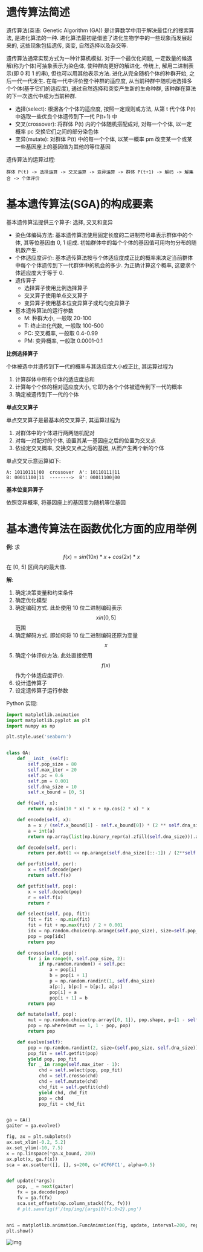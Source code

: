 # 遗传算法简述

遗传算法(英语: Genetic Algorithm (GA)) 是计算数学中用于解决最佳化的搜索算法, 是进化算法的一种. 进化算法最初是借鉴了进化生物学中的一些现象而发展起来的, 这些现象包括遗传, 突变, 自然选择以及杂交等.

遗传算法通常实现方式为一种计算机模拟. 对于一个最优化问题, 一定数量的候选解(称为个体)可抽象表示为染色体, 使种群向更好的解进化. 传统上, 解用二进制表示(即 0 和 1 的串), 但也可以用其他表示方法. 进化从完全随机个体的种群开始, 之后一代一代发生. 在每一代中评价整个种群的适应度, 从当前种群中随机地选择多个个体(基于它们的适应度), 通过自然选择和突变产生新的生命种群, 该种群在算法的下一次迭代中成为当前种群.

- 选择(select): 根据各个个体的适应度, 按照一定规则或方法, 从第 t 代个体 P(t) 中选取一些优良个体遗传到下一代 P(t+1) 中
- 交叉(crossover): 将群体 P(t) 内的个体随机搭配成对, 对每一个个体, 以一定概率 pc 交换它们之间的部分染色体
- 变异(mutate): 对群体 P(t) 中的每一个个体, 以某一概率 pm 改变某一个或某一些基因座上的基因值为其他的等位基因

遗传算法的运算过程:
```
群体 P(t) -> 选择运算 -> 交叉运算 -> 变异运算 -> 群体 P(t+1) -> 解码 -> 解集合 -> 个体评价
```

# 基本遗传算法(SGA)的构成要素

基本遗传算法提供三个算子: 选择, 交叉和变异

- 染色体编码方法: 基本遗传算法使用固定长度的二进制符号串表示群体中的个体, 其等位基因由 0, 1 组成. 初始群体中的每个个体的基因值可用均匀分布的随机数产生.
- 个体适应度评价: 基本遗传算法按与个体适应度成正比的概率来决定当前群体中每个个体遗传到下一代群体中的机会的多少. 为正确计算这个概率, 这要求个体适应度大于等于 0.
- 遗传算子
    - 选择算子使用比例选择算子
    - 交叉算子使用单点交叉算子
    - 变异算子使用基本位变异算子或均匀变异算子
- 基本遗传算法的运行参数
    - M: 种群大小, 一般取 20-100
    - T: 终止进化代数, 一般取 100-500
    - PC: 交叉概率, 一般取 0.4-0.99
    - PM: 变异概率, 一般取 0.0001-0.1

**比例选择算子**

个体被选中并遗传到下一代的概率与其适应度大小成正比, 其运算过程为

1. 计算群体中所有个体的适应度总和
2. 计算每个个体的相对适应度大小, 它即为各个个体被遗传到下一代的概率
3. 确定被遗传到下一代的个体

**单点交叉算子**

单点交叉算子是最基本的交叉算子, 其运算过程为

1. 对群体中的个体进行两两随机配对
2. 对每一对配对的个体, 设置其某一基因座之后的位置为交叉点
3. 依设定交叉概率, 交换交叉点之后的基因, 从而产生两个新的个体

单点交叉示意运算如下:

```
A: 10110111|00  crossover  A': 10110111|11
B: 00011100|11  -------->  B': 00011100|00
```

**基本位变异算子**

依照变异概率, 将基因座上的基因变为随机等位基因

# 基本遗传算法在函数优化方面的应用举例

**例**: 求 $$f(x)=sin(10x)*x + cos(2x)*x$$ 在 [0, 5] 区间内的最大值.

**解**:

1. 确定决策变量和约束条件
2. 确定优化模型
3. 确定编码方式. 此处使用 10 位二进制编码表示 $$x in [0, 5]$$ 范围
4. 确定解码方式. 即如何将 10 位二进制编码还原为变量 $$x$$
5. 确定个体评价方法. 此处直接使用 $$f(x)$$ 作为个体适应度评价.
6. 设计遗传算子
7. 设定遗传算子运行参数

Python 实现:

```py
import matplotlib.animation
import matplotlib.pyplot as plt
import numpy as np

plt.style.use('seaborn')


class GA:
    def __init__(self):
        self.pop_size = 80
        self.max_iter = 20
        self.pc = 0.6
        self.pm = 0.001
        self.dna_size = 10
        self.x_bound = [0, 5]

    def f(self, x):
        return np.sin(10 * x) * x + np.cos(2 * x) * x

    def encode(self, x):
        a = x / (self.x_bound[1] - self.x_bound[0]) * (2 ** self.dna_size - 1)
        a = int(a)
        return np.array(list(np.binary_repr(a).zfill(self.dna_size))).astype(np.uint8)

    def decode(self, per):
        return per.dot(1 << np.arange(self.dna_size)[::-1]) / (2**self.dna_size - 1) * self.x_bound[1]

    def perfit(self, per):
        x = self.decode(per)
        return self.f(x)

    def getfit(self, pop):
        x = self.decode(pop)
        r = self.f(x)
        return r

    def select(self, pop, fit):
        fit = fit - np.min(fit)
        fit = fit + np.max(fit) / 2 + 0.001
        idx = np.random.choice(np.arange(self.pop_size), size=self.pop_size, replace=True, p=fit / fit.sum())
        pop = pop[idx]
        return pop

    def crosso(self, pop):
        for i in range(0, self.pop_size, 2):
            if np.random.random() < self.pc:
                a = pop[i]
                b = pop[i + 1]
                p = np.random.randint(1, self.dna_size)
                a[p:], b[p:] = b[p:], a[p:]
                pop[i] = a
                pop[i + 1] = b
        return pop

    def mutate(self, pop):
        mut = np.random.choice(np.array([0, 1]), pop.shape, p=[1 - self.pm, self.pm])
        pop = np.where(mut == 1, 1 - pop, pop)
        return pop

    def evolve(self):
        pop = np.random.randint(2, size=(self.pop_size, self.dna_size))
        pop_fit = self.getfit(pop)
        yield pop, pop_fit
        for _ in range(self.max_iter - 1):
            chd = self.select(pop, pop_fit)
            chd = self.crosso(chd)
            chd = self.mutate(chd)
            chd_fit = self.getfit(chd)
            yield chd, chd_fit
            pop = chd
            pop_fit = chd_fit


ga = GA()
gaiter = ga.evolve()

fig, ax = plt.subplots()
ax.set_xlim(-0.2, 5.2)
ax.set_ylim(-10, 7.5)
x = np.linspace(*ga.x_bound, 200)
ax.plot(x, ga.f(x))
sca = ax.scatter([], [], s=200, c='#CF6FC1', alpha=0.5)


def update(*args):
    pop, _ = next(gaiter)
    fx = ga.decode(pop)
    fv = ga.f(fx)
    sca.set_offsets(np.column_stack((fx, fv)))
    # plt.savefig(f'/tmp/img/{args[0]+1:0>2}.png')


ani = matplotlib.animation.FuncAnimation(fig, update, interval=200, repeat=False)
plt.show()
```

![img](/img/daze/ga/sga/calc_max.gif)

